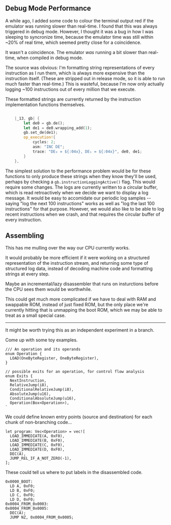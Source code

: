 ## Debug Mode Performance

A while ago, I added some code to colour the terminal output red if the emulator was running slower than real-time. I found that this was always triggered in debug mode. However, I thought it was a bug in how I was sleeping to syncronize time, because the emulator time was still within ~20% of real time, which seemed pretty close for a coincidence.

It wasn't a coincidence. The emulator *was* running a bit slower than real-time, when compiled in debug mode.

The source was obvious: I'm formatting string representations of every instruction as I run them, which is always more expensive than the instruction itself. (These are stripped out in release mode, so it is able to run much faster than real-time.) This is wasteful, because I'm now only actually logging ~100 instructions out of every million that we execute.

These formatted strings are currently returned by the instruction implementation functions themselves. 

```rust

    |_13, gb| {
        let de0 = gb.de();
        let de1 = de0.wrapping_add(1);
        gb.set_de(de1);
        op_execution!{
            cycles: 2;
            asm: "INC DE";
            trace: "DE₀ = ${:04x}, DE₁ = ${:04x}", de0, de1;
        }
    },
```

The simplest solution to the performance problem would be for these functions to only produce these strings when they know they'll be used, perhaps by checking a `gb.instructionLoggingActive()` flag. This would require some changes. The logs are currently written to a circular buffer, which is read retroactively when we decide we want to display a log message. It would be easy to accomidate our periodic log samples -- saying "log the next 100 instructions" works as well as "log the last 100 instructions" for that purpose. However, we would also like to be able to log recent instructions when we crash, and that requires the circular buffer of every instruction.

## Assembling

This has me mulling over the way our CPU currently works.

It would probably be more efficient if it were working on a structured representation of the instruction stream, and returning some type of structured log data, instead of decoding machine code and formatting strings at every step.

Maybe an incremental/lazy disassembler that runs on insturctions before the CPU sees them would be worthwhile.

This could get much more complicated if we have to deal with RAM and swappable ROM, instead of just fixed ROM, but the only place we're currently hitting that is unmapping the boot ROM, which we may be able to treat as a small special case.

---

It might be worth trying this as an independent experiment in a branch.

Come up with some toy examples.

```
/// An operation and its operands
enum Operation {
  LOAD(OneByteRegister, OneByteRegister),  
}

// possible exits for an operation, for control flow analysis
enum Exits {
  NextInstruction,
  RelativeJump(i8),
  ConditionalRelativeJump(i8),
  AbsoluteJump(u16),
  ConditionalAbsoluteJump(u16),
  Operation(Box<Operation>),
`
```

We could define known entry points (source and destination) for each chunk of non-branching code...

```
let program: Vec<Operation> = vec![
  LOAD_IMMEDIATE(A, 0xF0),
  LOAD_IMMEDIATE(B, 0xF0),
  LOAD_IMMEDIATE(C, 0xF0),
  LOAD_IMMEDIATE(D, 0xF0),
  DEC(A),
  JUMP_REL_IF_A_NOT_ZERO(-1),
];
```

These could tell us where to put labels in the disassembled code.

```
0x0000_BOOT:
  LD A, 0xF0;
  LD B, 0xF0;
  LD C, 0xF0;
  LD D, 0xF0;
0x0004_FROM_0x0003:
0x0004_FROM_0x0005:
  DEC(A);
  JUMP NZ, 0x0004_FROM_0x0005;
```

